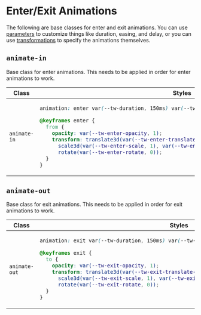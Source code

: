 # Enter/Exit Animations

The following are base classes for enter and exit animations. You can use [parameters](../parameters/README.md) to customize things like duration, easing, and delay, or you can use [transformations](../transform/README.md) to specify the animations themselves.

## `animate-in`

Base class for enter animations. This needs to be applied in order for enter animations to work.

<table>
<thead>
<tr>
<th>Class</th>
<th>Styles</th>
</tr>
</thead>
<tbody>
<tr>
<td>

`animate-in`

</td>
<td>

```css
animation: enter var(--tw-duration, 150ms) var(--tw-ease, ease);

@keyframes enter {
  from {
    opacity: var(--tw-enter-opacity, 1);
    transform: translate3d(var(--tw-enter-translate-x, 0), var(--tw-enter-translate-y, 0), 0)
      scale3d(var(--tw-enter-scale, 1), var(--tw-enter-scale, 1), var(--tw-enter-scale, 1))
      rotate(var(--tw-enter-rotate, 0));
  }
}
```

</td>
</tr>
</tbody>
</table>

## `animate-out`

Base class for exit animations. This needs to be applied in order for exit animations to work.

<table>
<thead>
<tr>
<th>Class</th>
<th>Styles</th>
</tr>
</thead>
<tbody>
<tr>
<td>

`animate-out`

</td>
<td>

```css
animation: exit var(--tw-duration, 150ms) var(--tw-ease, ease);

@keyframes exit {
  to {
    opacity: var(--tw-exit-opacity, 1);
    transform: translate3d(var(--tw-exit-translate-x, 0), var(--tw-exit-translate-y, 0), 0)
      scale3d(var(--tw-exit-scale, 1), var(--tw-exit-scale, 1), var(--tw-exit-scale, 1))
      rotate(var(--tw-exit-rotate, 0));
  }
}
```

</td>
</tr>

</tbody>
</table>
